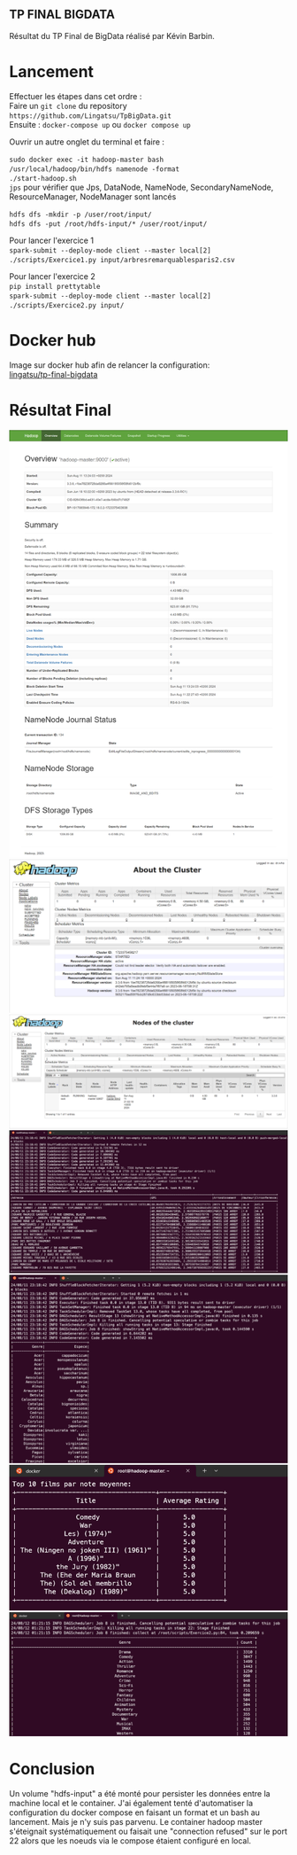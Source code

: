 ## TP FINAL BIGDATA

Résultat du TP Final de BigData réalisé par Kévin Barbin.

# Lancement

Effectuer les étapes dans cet ordre :  
Faire un `git clone` du repository `https://github.com/Lingatsu/TpBigData.git`  
Ensuite  :
`docker-compose up` ou `docker compose up`  

Ouvrir un autre onglet du terminal et faire :  

`sudo docker exec -it hadoop-master bash`  
`/usr/local/hadoop/bin/hdfs namenode -format`  
`./start-hadoop.sh`  
`jps` pour vérifier que Jps, DataNode, NameNode, SecondaryNameNode, ResourceManager, NodeManager sont lancés  

`hdfs dfs -mkdir -p /user/root/input/`  
`hdfs dfs -put /root/hdfs-input/* /user/root/input/`  

Pour lancer l'exercice 1  
`spark-submit --deploy-mode client --master local[2] ./scripts/Exercice1.py input/arbresremarquablesparis2.csv`  

Pour lancer l'exercice 2  
`pip install prettytable`  
`spark-submit --deploy-mode client --master local[2] ./scripts/Exercice2.py input/`  

# Docker hub

Image sur docker hub afin de relancer la configuration:  
[lingatsu/tp-final-bigdata](https://hub.docker.com/r/lingatsu/tp-final-bigdata)  

# Résultat Final

![localhost:9870](hadoop.png)
![localhost:8088 Cluster](hadoop2.png)
![localhost:8088 Nodes](hadoop3.png)
![Exercice 1.1](cli.png)
![Exercice 1.2](cli2.png)
![Exercice 2.1](cli3.png)
![Exercice 2.2](cli4.png)

# Conclusion

Un volume "hdfs-input" a été monté pour persister les données entre la machine local et le container. J'ai également tenté d'automatiser la configuration du docker compose en faisant un format et un bash au lancement. Mais je n'y suis pas parvenu. Le container hadoop master s'éteignait systématiquement ou faisait une "connection refused" sur le port 22 alors que les noeuds via le compose étaient configuré en local.

